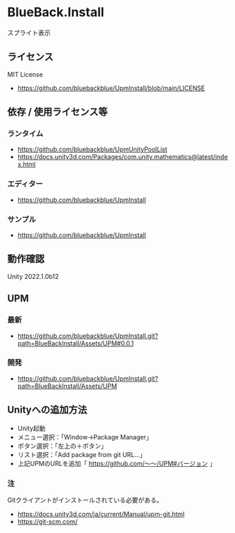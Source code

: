 # BlueBack.Install
スプライト表示

## ライセンス
MIT License
* https://github.com/bluebackblue/UpmInstall/blob/main/LICENSE

## 依存 / 使用ライセンス等
### ランタイム
* https://github.com/bluebackblue/UpmUnityPoolList
* https://docs.unity3d.com/Packages/com.unity.mathematics@latest/index.html
### エディター
* https://github.com/bluebackblue/UpmInstall
### サンプル
* https://github.com/bluebackblue/UpmInstall

## 動作確認
Unity 2022.1.0b12

## UPM
### 最新
* https://github.com/bluebackblue/UpmInstall.git?path=BlueBackInstall/Assets/UPM#0.0.1
### 開発
* https://github.com/bluebackblue/UpmInstall.git?path=BlueBackInstall/Assets/UPM

## Unityへの追加方法
* Unity起動
* メニュー選択：「Window->Package Manager」
* ボタン選択：「左上の＋ボタン」
* リスト選択：「Add package from git URL...」
* 上記UPMのURLを追加「 https://github.com/～～/UPM#バージョン 」
### 注
Gitクライアントがインストールされている必要がある。
* https://docs.unity3d.com/ja/current/Manual/upm-git.html
* https://git-scm.com/



